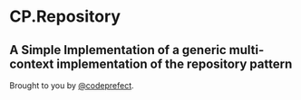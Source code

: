 # CP.Repository

## A Simple Implementation of a generic multi-context implementation of the repository pattern


  Brought to you by [@codeprefect](https://github.com/codeprefect).
